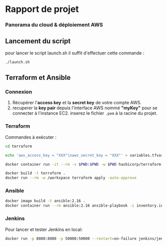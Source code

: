# Rapport de projet
### Panorama du cloud & déploiement AWS


## Lancement du script

pour lancer le script launch.sh il suffit d'effectuer cette commande :

```sh
./launch.sh
```
## Terraform et Ansible
### Connexion
1. Récupérer l'**access key** et la **secret key** de votre compte AWS.
2. recuperer la **key pair** depuis l'interface AWS nommé **"myKey"** pour se connecter à l'instance EC2. inserez le fichier `.pem` à la racine du projet.

### Terraform

Commandes à exécuter : 

```sh
cd terraform

echo 'aws_access_key = "XXX"\naws_secret_key = "XXX"' > variables.tfvars

docker container run -it --rm -v $PWD:$PWD -w $PWD hashicorp/terraform init

docker build -t terraform .
docker run --rm -w /workspace terraform apply -auto-approve
```

### Ansible

```sh
docker image build -t ansible:2.16 . 
docker container run --rm ansible:2.16 ansible-playbook -i inventory.ini playbook.yml
```

### Jenkins

Pour lancer et tester Jenkins en local:
```sh
docker run -p 8080:8080 -p 50000:50000 --restart=on-failure jenkins/jenkins:2.430-jdk21
```